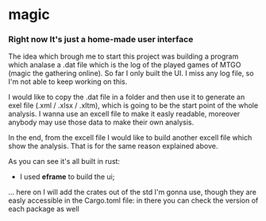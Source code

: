# magic
### Right now It's just a home-made user interface

The idea which brough me to start this project was building a program which analase a .dat file which is the log of the played games of MTGO (magic the gathering online). So far I only built the UI. I miss any log file, so I'm not able to keep working on this. 

I would like to copy the .dat file in a folder and then use it to generate an exel file (.xml / .xlsx / .xltm), which is going to be the start point of the whole analysis. I wanna use an excell file to make it easly readable, moreover anybody may use those data to make their own analysis. 

In the end, from the excell file I would like to build another excell file which show the analysis. That is for the same reason explained above.

As you can see it's all built in rust:
  - I used **eframe** to build the ui;
  
  ... here on I will add the crates out of the std I'm gonna use, though they are easly accessible in the Cargo.toml file: in there you can check the version of each package as well

